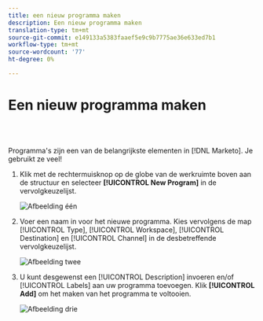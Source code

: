```yaml
---
title: een nieuw programma maken
description: Een nieuw programma maken
translation-type: tm+mt
source-git-commit: e149133a5383faaef5e9c9b7775ae36e633ed7b1
workflow-type: tm+mt
source-wordcount: '77'
ht-degree: 0%

---
```



# Een nieuw programma maken

<br> 

Programma&#39;s zijn een van de belangrijkste elementen in [!DNL Marketo]. Je gebruikt ze veel!

1. Klik met de rechtermuisknop op de globe van de werkruimte boven aan de structuur en selecteer **[!UICONTROL New Program]** in de vervolgkeuzelijst.

   ![Afbeelding één](/help/sky/assets/programs/create-a-new-program/create-a-new-program-1.png)

1. Voer een naam in voor het nieuwe programma. Kies vervolgens de map [!UICONTROL Type], [!UICONTROL Workspace], [!UICONTROL Destination] en [!UICONTROL Channel] in de desbetreffende vervolgkeuzelijst.

   ![Afbeelding twee](/help/sky/assets/programs/create-a-new-program/create-a-new-program-2.png)

1. U kunt desgewenst een [!UICONTROL Description] invoeren en/of [!UICONTROL Labels] aan uw programma toevoegen. Klik **[!UICONTROL Add]** om het maken van het programma te voltooien.

   ![Afbeelding drie](/help/sky/assets/programs/create-a-new-program/create-a-new-program-3.png)
